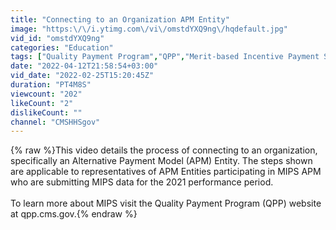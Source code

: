 ```yaml
---
title: "Connecting to an Organization APM Entity"
image: "https:\/\/i.ytimg.com\/vi\/omstdYXQ9ng\/hqdefault.jpg"
vid_id: "omstdYXQ9ng"
categories: "Education"
tags: ["Quality Payment Program","QPP","Merit-based Incentive Payment System"]
date: "2022-04-12T21:58:54+03:00"
vid_date: "2022-02-25T15:20:45Z"
duration: "PT4M8S"
viewcount: "202"
likeCount: "2"
dislikeCount: ""
channel: "CMSHHSgov"
---
```

{% raw %}This video details the process of connecting to an organization, specifically an Alternative Payment Model (APM) Entity. The steps shown are applicable to representatives of APM Entities participating in MIPS APM who are submitting MIPS data for the 2021 performance period.<br /><br />To learn more about MIPS visit the Quality Payment Program (QPP) website at qpp.cms.gov.{% endraw %}
